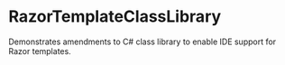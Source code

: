 RazorTemplateClassLibrary
=========================

Demonstrates amendments to C# class library to enable IDE support for Razor templates.

